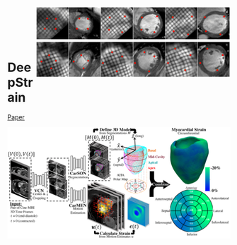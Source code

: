 <img src='figures/landmarks.gif' align="right" width=440>

<br><br><br><br>

# DeepStrain
[Paper](https://www.biorxiv.org/content/10.1101/2021.01.05.425266v1)


<img src="figures/Fig_1.png" width="800">

